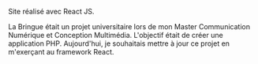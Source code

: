 Site réalisé avec React JS.

La Bringue était un projet universitaire lors de mon Master Communication Numérique et Conception Multimédia. L'objectif était de créer une application PHP. Aujourd'hui, je souhaitais mettre à jour ce projet en m'exerçant au framework React.
